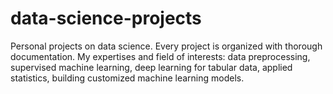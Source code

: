 # data-science-projects 
Personal projects on data science. Every project is organized with thorough documentation. 
My expertises and field of interests: data preprocessing, supervised machine learning, deep learning for tabular data, applied statistics, building customized machine learning models.
